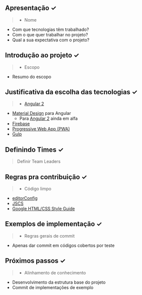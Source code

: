 ## Apresentação &#10003;

>- Nome 
- Com que tecnologias têm trabalhado?
- Com o que quer trabalhar no projeto?
- Qual a sua expectativa com o projeto?

## Introdução ao projeto &#10003;
>- Escopo
- Resumo do escopo

## Justificativa da escolha das tecnologias &#10003;
>- [Angular 2](https://angular.io/)
- [Material Design](https://getmdl.io/) para Angular 
  - Para [Angular 2](https://material.angular.io/) ainda em alfa
- [Firebase](https://firebase.google.com/)
- [Progressive Web App (PWA)](https://developers.google.com/web/fundamentals/getting-started/your-first-progressive-web-app/)
- [Gulp](http://gulpjs.com)

## Definindo Times &#10003;
> Definir Team Leaders

## Regras pra contribuição &#10003;
>- Código limpo
- [editorConfig](http://editorconfig.org/)
- [JSCS](http://jscs.info/overview)
- [Google HTML/CSS Style Guide](https://google.github.io/styleguide/htmlcssguide.xml)

## Exemplos de implementação &#10003;
>- Regras gerais de commit
- Apenas dar commit em códigos cobertos por teste

## Próximos passos &#10003;
>- Alinhamento de conhecimento
- Desenvolvimento da estrutura base do projeto
- Commit de implementações de exemplo
